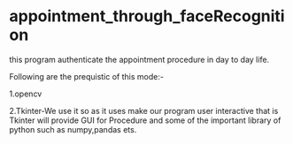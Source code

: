 # appointment_through_faceRecognition

this program authenticate the appointment procedure in day to day life.


Following are the prequistic of this mode:-

1.opencv

2.Tkinter-We use it so as it uses make our program user interactive that is Tkinter will provide GUI for Procedure
and some of the important library of python such as numpy,pandas ets.
